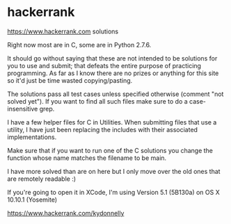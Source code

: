 # hackerrank
https://www.hackerrank.com solutions

Right now most are in C, some are in Python 2.7.6.

It should go without saying that these are not intended to be solutions for you to use and submit; that defeats the entire purpose of practicing programming. As far as I know there are no prizes or anything for this site so it'd just be time wasted copying/pasting.

The solutions pass all test cases unless specified otherwise (comment "not solved yet"). If you want to find all such files make sure to do a case-insensitive grep.

I have a few helper files for C in Utilities. When submitting files that use a utility, I have just been replacing the includes with their associated implementations.

Make sure that if you want to run one of the C solutions you change the function whose name matches the filename to be main.

I have more solved than are on here but I only move over the old ones that are remotely readable :)

If you're going to open it in XCode, I'm using Version 5.1 (5B130a) on OS X 10.10.1 (Yosemite)

https://www.hackerrank.com/kydonnelly
